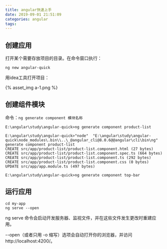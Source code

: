 ```yaml
---
title: angular快速上手
date: 2019-09-01 21:51:09
categories: angular
tags:
---
```


## 创建应用

打开某个需要存放项目的目录。在命令窗口执行：

    ng new angular-quick
    
用idea工具打开项目：

{% asset_img a-1.png %}  

## 创建组件模块

命令：`ng generate component 模块名称`

    E:\angular\study\angular-quick>ng generate component product-list
    
    E:\angular\study\angular-quick>"node"  "E:\angular\study\angular-quick\node_modules\.bin\\..\_@angular_cli@8.0.6@@angular\cli\bin\ng" generate component product-list
    CREATE src/app/product-list/product-list.component.html (27 bytes)
    CREATE src/app/product-list/product-list.component.spec.ts (664 bytes)
    CREATE src/app/product-list/product-list.component.ts (292 bytes)
    CREATE src/app/product-list/product-list.component.css (0 bytes)
    UPDATE src/app/app.module.ts (497 bytes)
    
    E:\angular\study\angular-quick>ng generate component top-bar

## 运行应用

    cd my-app
    ng serve --open
    
ng serve 命令会启动开发服务器、监视文件，并在这些文件发生更改时重建应用。

--open（或者只用 -o 缩写）选项会自动打开你的浏览器，并访问 http://localhost:4200/。    



    
    
